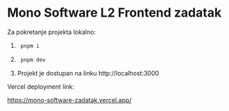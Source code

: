 # Mono Software L2 Frontend zadatak

Za pokretanje projekta lokalno:

1. ```bash
    pnpm i
    ```
2. ```bash
    pnpm dev
    ```
3. Projekt je dostupan na linku http://localhost:3000

Vercel deployment link:

https://mono-software-zadatak.vercel.app/